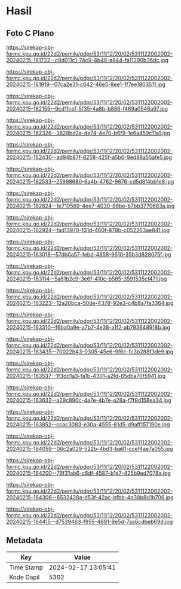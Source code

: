 # Hasil

## Foto C Plano

https://sirekap-obj-formc.kpu.go.id/22d2/pemilu/pdpr/53/11/12/20/02/5311122002002-20240215-161722--c8d011c1-74c9-4b48-a844-fa11290b36dc.jpg

https://sirekap-obj-formc.kpu.go.id/22d2/pemilu/pdpr/53/11/12/20/02/5311122002002-20240215-161919--07ca2e31-c642-46e5-8ee1-1f7ee1803511.jpg

https://sirekap-obj-formc.kpu.go.id/22d2/pemilu/pdpr/53/11/12/20/02/5311122002002-20240215-162155--9cd1fcef-5f35-4a8b-b886-f469a0546a97.jpg

https://sirekap-obj-formc.kpu.go.id/22d2/pemilu/pdpr/53/11/12/20/02/5311122002002-20240215-162326--3828bd2a-de74-4e70-b6f9-1e6a459c11a1.jpg

https://sirekap-obj-formc.kpu.go.id/22d2/pemilu/pdpr/53/11/12/20/02/5311122002002-20240215-162430--ad94b87f-8258-425f-a5b6-9ed88a55afe5.jpg

https://sirekap-obj-formc.kpu.go.id/22d2/pemilu/pdpr/53/11/12/20/02/5311122002002-20240215-162533--25998680-6a4b-4762-9676-cd5d8f4bb1e8.jpg

https://sirekap-obj-formc.kpu.go.id/22d2/pemilu/pdpr/53/11/12/20/02/5311122002002-20240215-162824--1e710569-4ee7-4030-86be-b7bb3770683a.jpg

https://sirekap-obj-formc.kpu.go.id/22d2/pemilu/pdpr/53/11/12/20/02/5311122002002-20240215-162924--fad13970-131d-460f-878b-c052263ae841.jpg

https://sirekap-obj-formc.kpu.go.id/22d2/pemilu/pdpr/53/11/12/20/02/5311122002002-20240215-163018--57db0a57-febd-4858-9510-35b3d828075f.jpg

https://sirekap-obj-formc.kpu.go.id/22d2/pemilu/pdpr/53/11/12/20/02/5311122002002-20240215-163114--5a81b2c9-3e6f-410c-b585-3591535cf471.jpg

https://sirekap-obj-formc.kpu.go.id/22d2/pemilu/pdpr/53/11/12/20/02/5311122002002-20240215-163223--12a20bca-50de-4378-92e3-c4b8a7fa3364.jpg

https://sirekap-obj-formc.kpu.go.id/22d2/pemilu/pdpr/53/11/12/20/02/5311122002002-20240215-163310--f6ba0a9e-a7b7-4e38-a1f2-ab793648918b.jpg

https://sirekap-obj-formc.kpu.go.id/22d2/pemilu/pdpr/53/11/12/20/02/5311122002002-20240215-163435--70022b43-0305-45e6-9f6c-fc3b288f3de9.jpg

https://sirekap-obj-formc.kpu.go.id/22d2/pemilu/pdpr/53/11/12/20/02/5311122002002-20240215-163537--1f3dd1a3-fa1b-4301-a2fd-65dba70f5941.jpg

https://sirekap-obj-formc.kpu.go.id/22d2/pemilu/pdpr/53/11/12/20/02/5311122002002-20240215-163632--a29c890c-4a7e-4b7e-a28a-f7f9d158ea34.jpg

https://sirekap-obj-formc.kpu.go.id/22d2/pemilu/pdpr/53/11/12/20/02/5311122002002-20240215-163852--ccac3083-e30a-4555-81d5-d9aff157190e.jpg

https://sirekap-obj-formc.kpu.go.id/22d2/pemilu/pdpr/53/11/12/20/02/5311122002002-20240215-164059--06c2a029-522b-4bd3-ba61-ccef4ae7a055.jpg

https://sirekap-obj-formc.kpu.go.id/22d2/pemilu/pdpr/53/11/12/20/02/5311122002002-20240215-164200--76f31ab6-c6df-4587-b1e7-425b9ed7078a.jpg

https://sirekap-obj-formc.kpu.go.id/22d2/pemilu/pdpr/53/11/12/20/02/5311122002002-20240215-164306--6532428a-d53f-42ac-bfbb-4d38b8d1b706.jpg

https://sirekap-obj-formc.kpu.go.id/22d2/pemilu/pdpr/53/11/12/20/02/5311122002002-20240215-164415--d7539463-f955-4891-9e5d-7aa6cdbeb69d.jpg


## Metadata

| Key        | Value               |
| ---------- | ------------------- |
| Time Stamp | 2024-02-17 13:05:41 |
| Kode Dapil | 5302                |



